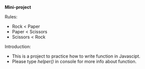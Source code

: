 **Mini-project**

Rules:
- Rock < Paper
- Paper < Scissors 
- Scissors < Rock

Introduction:
- This is a project to practice how to write function in Javascipt.
- Please type *helper()* in console for more info about function.
  